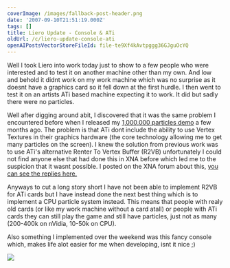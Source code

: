 ```yaml
---
coverImage: /images/fallback-post-header.png
date: '2007-09-10T21:51:19.000Z'
tags: []
title: Liero Update - Console & ATi
oldUrl: /c/liero-update-console-ati
openAIPostsVectorStoreFileId: file-te9Xf4kAvtpggg36GJguOcYQ
---
```


Well I took Liero into work today just to show to a few people who were interested and to test it on another machine other than my own. And low and behold it didnt work on my work machine which was no surprise as it doesnt have a graphics card so it fell down at the first hurdle. I then went to test it on an artists ATi based machine expecting it to work. It did but sadly there were no particles.

<!-- more -->

Well after digging around abit, I discovered that it was the same problem I encountered before when I released my [1,000,000 particles demo](https://www.mikecann.co.uk/?p=163) a few months ago. The problem is that ATi dont include the ability to use Vertex Textures in their graphics hardware (the core technology allowing me to get many particles on the screen). I knew the solution from previous work was to use ATi's alternative Renter To Vertex Buffer (R2VB) unfortunately I could not find anyone else that had done this in XNA before which led me to the suspicion that it wasnt possible. I posted on the XNA forum about this, [you can see the replies here.](https://forums.xna.com/24255/ShowThread.aspx#24255)

Anyways to cut a long story short I have not been able to implement R2VB for ATi cards but I have instead done the next best thing which is to implement a CPU particle system instead. This means that people with realy old cards (or like my work machine without a card atall) or people with ATi cards they can still play the game and still have particles, just not as many (200-400k on nVidia, 10-50k on CPU).

Also something I implemented over the weekend was this fancy console which, makes life alot easier for me when developing, isnt it nice ;)

![](https://www.mikecann.co.uk/Images/LieroXNA/liero02.png)
